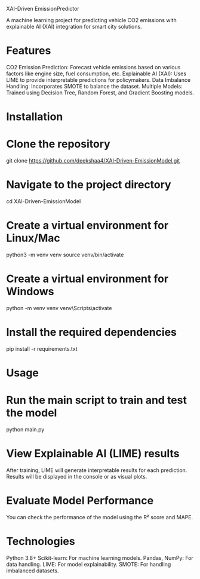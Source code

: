 XAI-Driven EmissionPredictor

A machine learning project for predicting vehicle CO2 emissions with explainable AI (XAI) integration for smart city solutions.

# Features

CO2 Emission Prediction: Forecast vehicle emissions based on various factors like engine size, fuel consumption, etc.
Explainable AI (XAI): Uses LIME to provide interpretable predictions for policymakers.
Data Imbalance Handling: Incorporates SMOTE to balance the dataset.
Multiple Models: Trained using Decision Tree, Random Forest, and Gradient Boosting models.

# Installation
# Clone the repository
git clone https://github.com/deekshaa4/XAI-Driven-EmissionModel.git

# Navigate to the project directory
cd XAI-Driven-EmissionModel

# Create a virtual environment for Linux/Mac
python3 -m venv venv
source venv/bin/activate

# Create a virtual environment for Windows
python -m venv venv
venv\Scripts\activate

# Install the required dependencies
pip install -r requirements.txt

# Usage
# Run the main script to train and test the model
python main.py

# View Explainable AI (LIME) results
After training, LIME will generate interpretable results for each prediction.
Results will be displayed in the console or as visual plots.

# Evaluate Model Performance
You can check the performance of the model using the R² score and MAPE.

# Technologies

Python 3.8+
Scikit-learn: For machine learning models.
Pandas, NumPy: For data handling.
LIME: For model explainability.
SMOTE: For handling imbalanced datasets.
